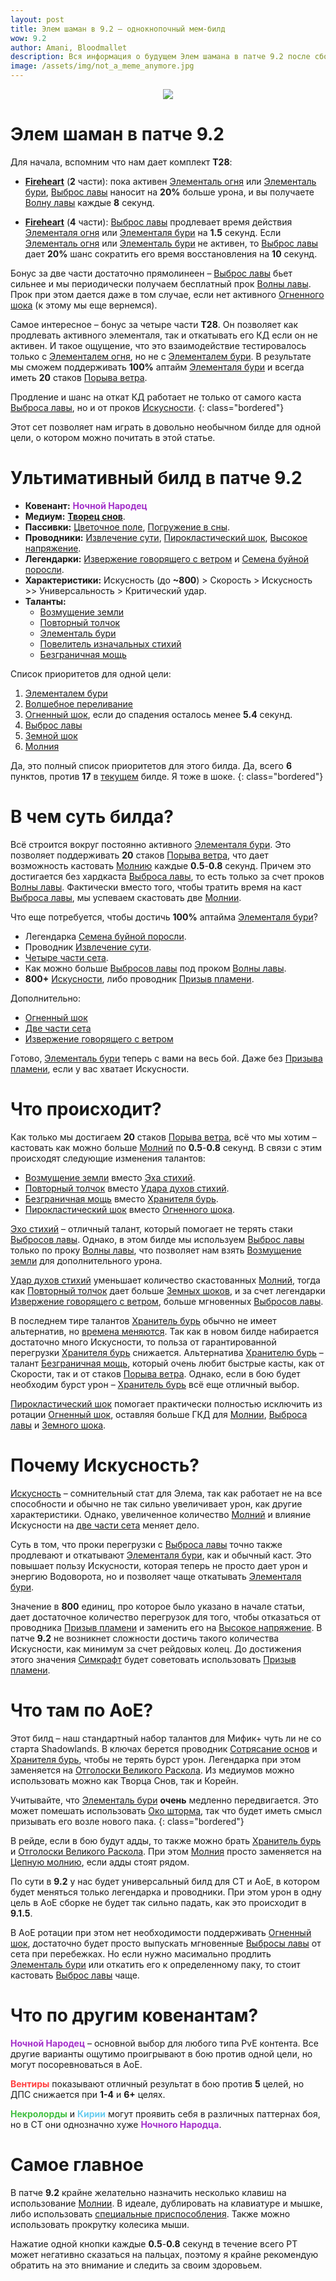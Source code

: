```yaml
---    
layout: post
title: Элем шаман в 9.2 – однокнопочный мем-билд
wow: 9.2
author: Amani, Bloodmallet
description: Вся информация о будущем Элем шамана в патче 9.2 после сбора полного комплекта Т28. Нас ожидает возвращение мем-билда с бесконечным Элементалем бури, набор определенного количества Искусности, спам одной кнопки и очень необычный выбор талантов для боя против одной цели. И да помогут нам стихии.
image: /assets/img/not_a_meme_anymore.jpg
---
```


<p align="center">
<img src="/assets/img/not_a_meme_anymore.jpg" > 
</p>

# Элем шаман в патче 9.2

Для начала, вспомним что нам дает комплект **Т28**:

* [**Fireheart**](https://ptr.wowhead.com/spell=364472) (**2** части): пока активен [Элементаль огня](https://ru.wowhead.com/spell=198067) или [Элементаль бури](https://ru.wowhead.com/spell=192249), [Выброс лавы](https://ru.wowhead.com/spell=51505) наносит на **20%** больше урона, и вы получаете [Волну лавы](https://ru.wowhead.com/spell=77756) каждые **8** секунд.

* [**Fireheart**](https://ptr.wowhead.com/spell=363671) (**4** части): [Выброс лавы](https://ru.wowhead.com/spell=51505) продлевает время действия [Элементаля огня](https://ru.wowhead.com/spell=198067) или [Элементаля бури](https://ru.wowhead.com/spell=192249) на **1.5** секунд. Если [Элементаль огня](https://ru.wowhead.com/spell=198067) или [Элементаль бури](https://ru.wowhead.com/spell=192249) не активен, то [Выброс лавы](https://ru.wowhead.com/spell=51505) дает **20%** шанс сократить его время восстановления на **10** секунд.

Бонус за две части достаточно прямолинеен – [Выброс лавы](https://ru.wowhead.com/spell=51505) бьет сильнее и мы периодически получаем бесплатный прок [Волны лавы](https://ru.wowhead.com/spell=77756). Прок при этом дается даже в том случае, если нет активного [Огненного шока](https://ru.wowhead.com/spell=188389) (к этому мы еще вернемся).

Самое интересное – бонус за четыре части **Т28**. Он позволяет как продлевать активного элементаля, так и откатывать его КД если он не активен. И такое ощущение, что это взаимодействие тестировалось только с [Элементалем огня](https://ru.wowhead.com/spell=198067), но не с [Элементалем бури](https://ru.wowhead.com/spell=192249). В результате мы сможем поддерживать **100%** аптайм [Элементаля бури](https://ru.wowhead.com/spell=192249) и всегда иметь **20** стаков [Порыва ветра](https://ru.wowhead.com/spell=263806). 

Продление и шанс на откат КД работает не только от самого каста [Выброса лавы](https://ru.wowhead.com/spell=51505), но и от проков [Искусности](https://ru.wowhead.com/spell=168534). 
{: class="bordered"}

Этот сет позволяет нам играть в довольно необычном билде для одной цели, о котором можно почитать в этой статье.

<!--more-->


# Ультимативный билд в патче 9.2

* **Ковенант:** <span style="color:#a330c9;font-size:1em;">**Ночной Народец**</span>  
* **Медиум:** [**Творец снов**](https://ptr.wowhead.com/soulbind-calc/night-fae/dreamweaver/shaman/AwCZZr4BJShxChMFLO8KFUX6CiUo0woiBXYACiUoLAo).
* **Пассивки:** [Цветочное поле](https://ru.wowhead.com/spell=319191), [Погружение в сны](https://ru.wowhead.com/spell=352786).
* **Проводники:** [Извлечение сути](https://ptr.wowhead.com/spell=339183?ilvl=278), [Пирокластический шок](https://ptr.wowhead.com/spell=345594?ilvl=278), [Высокое напряжение](https://ptr.wowhead.com/spell=338131?ilvl=278). 
* **Легендарки:** [Извержение говорящего с ветром](https://ru.wowhead.com/spell=336063) и [Семена буйной поросли](https://ru.wowhead.com/spell=356218).
* **Характеристики:** Искусность (до **~800**) > Скорость > Искусность >> Универсальность > Критический удар.
* **Таланты:**
  * [Возмущение земли](https://ru.wowhead.com/spell=170374)
  * [Повторный толчок](https://ru.wowhead.com/spell=273221)
  * [Элементаль бури](https://ru.wowhead.com/spell=192249)
  * [Повелитель изначальных стихий](https://ru.wowhead.com/spell=117013)
  * [Безграничная мощь](https://ru.wowhead.com/spell=260895)

Список приоритетов для одной цели:
1. [Элементалем бури](https://ru.wowhead.com/spell=192249)
2. [Волшебное переливание](https://ru.wowhead.com/spell=328923)
3. [Огненный шок](https://ru.wowhead.com/spell=188389), если до спадения осталось менее **5.4** секунд.
4. [Выброс лавы](https://ru.wowhead.com/spell=51505)
5. [Земной шок](https://ru.wowhead.com/spell=8042)
6. [Молния](https://ru.wowhead.com/spell=188196)

Да, это полный список приоритетов для этого билда. Да, всего **6** пунктов, против **17** в [текущем](https://stormkeeper.ru/ele/rotation.html) билде. Я тоже в шоке.
{: class="bordered"}

# В чем суть билда?

Всё строится вокруг постоянно активного [Элементаля бури](https://ru.wowhead.com/spell=192249). Это позволяет поддерживать **20** стаков [Порыва ветра](https://ru.wowhead.com/spell=263806), что дает возможность кастовать [Молнию](https://ru.wowhead.com/spell=188196) каждые **0.5**-**0.8** секунд. Причем это достигается без хардкаста [Выброса лавы](https://ru.wowhead.com/spell=51505), то есть только за счет проков [Волны лавы](https://ru.wowhead.com/spell=77756). Фактически вместо того, чтобы тратить время на каст [Выброса лавы](https://ru.wowhead.com/spell=51505), мы успеваем скастовать две [Молнии](https://ru.wowhead.com/spell=188196).

Что еще потребуется, чтобы достичь **100%** аптайма [Элементаля бури](https://ru.wowhead.com/spell=192249)?

* Легендарка [Семена буйной поросли](https://ru.wowhead.com/spell=356218).
* Проводник [Извлечение сути](https://ptr.wowhead.com/spell=339183?ilvl=278).
* [Четыре части сета](https://ptr.wowhead.com/spell=363671).
* Как можно больше [Выбросов лавы](https://ru.wowhead.com/spell=51505) под проком [Волны лавы](https://ru.wowhead.com/spell=77756).
* **800+** [Искусности](https://ru.wowhead.com/spell=168534), либо проводник [Призыв пламени](https://ru.wowhead.com/spell=338303?ilvl=278).

Дополнительно:

* [Огненный шок](https://ru.wowhead.com/spell=188389)
* [Две части сета](https://ptr.wowhead.com/spell=364472)
* [Извержение говорящего с ветром](https://ru.wowhead.com/spell=336063)

Готово, [Элементаль бури](https://ru.wowhead.com/spell=192249) теперь с вами на весь бой. Даже без [Призыва пламени](https://ru.wowhead.com/spell=338303?ilvl=278), если у вас хватает Искусности.

# Что происходит?

Как только мы достигаем **20** стаков [Порыва ветра](https://ru.wowhead.com/spell=263806), всё что мы хотим – кастовать как можно больше [Молний](https://ru.wowhead.com/spell=188196) по **0.5**-**0.8** секунд. В связи с этим происходят следующие изменения талантов:

* [Возмущение земли](https://ru.wowhead.com/spell=170374) вместо [Эха стихий](https://ru.wowhead.com/spell=333919).
* [Повторный толчок](https://ru.wowhead.com/spell=273221) вместо [Удара духов стихий](https://ru.wowhead.com/spell=117014).
* [Безграничная мощь](https://ru.wowhead.com/spell=260895) вместо [Хранителя бурь](https://ru.wowhead.com/spell=191634).
* [Пирокластический шок](https://ptr.wowhead.com/spell=345594?ilvl=278) вместо [Огненного шока](https://ru.wowhead.com/spell=188389).

[Эхо стихий](https://ru.wowhead.com/spell=333919) – отличный талант, который помогает не терять стаки [Выбросов лавы](https://ru.wowhead.com/spell=51505). Однако, в этом билде мы используем [Выброс лавы](https://ru.wowhead.com/spell=51505) только по проку [Волны лавы](https://ru.wowhead.com/spell=77756), что позволяет нам взять [Возмущение земли](https://ru.wowhead.com/spell=170374) для дополнительного урона.

[Удар духов стихий](https://ru.wowhead.com/spell=117014) уменьшает количество скастованных [Молний](https://ru.wowhead.com/spell=188196), тогда как [Повторный толчок](https://ru.wowhead.com/spell=273221) дает больше [Земных шоков](https://ru.wowhead.com/spell=8042), и за счет легендарки [Извержение говорящего с ветром](https://ru.wowhead.com/spell=336063), больше мгновенных [Выбросов лавы](https://ru.wowhead.com/spell=51505).

В последнем тире талантов [Хранитель бурь](https://ru.wowhead.com/spell=191634) обычно не имеет альтернатив, но [времена меняются](https://tenor.com/view/worldofwar-timeschange-change-garrosh-gif-13230689). Так как в новом билде набирается достаточно много Искусности, то польза от гарантированной перегрузки [Хранителя бурь](https://ru.wowhead.com/spell=191634) снижается. Альтернатива [Хранителю бурь](https://ru.wowhead.com/spell=191634) – талант [Безграничная мощь](https://ru.wowhead.com/spell=260895), который очень любит быстрые касты, как от Скорости, так и от стаков [Порыва ветра](https://ru.wowhead.com/spell=263806). Однако, если в бою будет необходим бурст урон – [Хранитель бурь](https://ru.wowhead.com/spell=191634) всё еще отличный выбор.

[Пирокластический шок](https://ptr.wowhead.com/spell=345594?ilvl=278) помогает практически полностью исключить из ротации [Огненный шок](https://ru.wowhead.com/spell=188389), оставляя больше ГКД для [Молнии](https://ru.wowhead.com/spell=188196), [Выброса лавы](https://ru.wowhead.com/spell=51505) и [Земного шока](https://ru.wowhead.com/spell=8042).

# Почему Искусность?

[Искусность](https://ru.wowhead.com/spell=168534) – сомнительный стат для Элема, так как работает не на все способности и обычно не так сильно увеличивает урон, как другие характеристики. Однако, увеличенное количество [Молний](https://ru.wowhead.com/spell=188196) и влияние Искусности на [две части сета](https://ptr.wowhead.com/spell=364472) меняет дело.

Суть в том, что проки перегрузки с [Выброса лавы](https://ru.wowhead.com/spell=51505) точно также продлевают и откатывают [Элементаля бури](https://ru.wowhead.com/spell=192249), как и обычный каст. Это повышает пользу Искусности, которая теперь не просто дает урон и энергию Водоворота, но и позволяет чаще откатывать [Элементаля бури](https://ru.wowhead.com/spell=192249).

Значение в **800** единиц, про которое было указано в начале статьи, дает достаточное количество перегрузок для того, чтобы отказаться от проводника [Призыв пламени](https://ru.wowhead.com/spell=338303?ilvl=278) и заменить его на [Высокое напряжение](https://ru.wowhead.com/spell=338131?ilvl=278). В патче **9.2** не возникнет сложности достичь такого количества Искусности, как минимум за счет рейдовых колец. До достижения этого значения [Симкрафт](https://www.raidbots.com/simbot) будет советовать использовать [Призыв пламени](https://ru.wowhead.com/spell=338303?ilvl=278).

# Что там по АоЕ?

Этот билд – наш стандартный набор талантов для Мифик+ чуть ли не со старта Shadowlands. В ключах берется проводник [Сотрясание основ](https://ru.wowhead.com/spell=338252?ilvl=278) и [Хранителя бурь](https://ru.wowhead.com/spell=191634), чтобы не терять бурст урон. Легендарка при этом заменяется на [Отголоски Великого Раскола](https://ru.wowhead.com/spell=336215). Из медиумов можно использовать можно как Творца Снов, так и Корейн.

Учитывайте, что [Элементаль бури](https://ru.wowhead.com/spell=192249) **очень** медленно передвигается. Это может помешать использовать [Око шторма](https://ru.wowhead.com/spell=157375/), так что будет иметь смысл призывать его возле нового пака.
{: class="bordered"}

В рейде, если в бою будут адды, то также можно брать [Хранитель бурь](https://ru.wowhead.com/spell=191634) и [Отголоски Великого Раскола](https://ru.wowhead.com/spell=336215). При этом [Молния](https://ru.wowhead.com/spell=188196) просто заменяется на [Цепную молнию](https://ru.wowhead.com/spell=188443), если адды стоят рядом.

По сути в **9.2** у нас будет универсальный билд для СТ и АоЕ, в котором будет меняться только легендарка и проводники. При этом урон в одну цель в АоЕ сборке не будет так сильно падать, как это происходит в **9.1.5**.

В АоЕ ротации при этом нет необходимости поддерживать [Огненный шок](https://ru.wowhead.com/spell=188389), достаточно будет просто выпускать мгновенные [Выбросы лавы](https://ru.wowhead.com/spell=51505) от сета при перебежках. Но если нужно масимально продлить [Элементаль бури](https://ru.wowhead.com/spell=192249) или откатить его к определенному паку, то стоит кастовать [Выброс лавы](https://ru.wowhead.com/spell=51505) чаще.

# Что по другим ковенантам?

<span style="color:#a330c9;font-size:1em;">**Ночной Народец**</span> – основной выбор для любого типа PvE контента. Все другие варианты ощутимо проигрывают в бою против одной цели, но могут посоревноваться в АоЕ. 

<span style="color:#ff4040;font-size:1em;">**Вентиры**</span> показывают отличный результат в бою против **5** целей, но ДПС снижается при **1-4** и **6+** целях. 

<span style="color:#40bf40;font-size:1em;">**Некролорды**</span> и <span style="color:#68ccef;font-size:1em;">**Кирии**</span> могут проявить себя в различных паттернах боя, но в СТ они однозначно хуже <span style="color:#a330c9;font-size:1em;">**Ночного Народца**</span>. 

# Самое главное

В патче **9.2** крайне желательно назначить несколько клавиш на использование [Молнии](https://ru.wowhead.com/spell=188196). В идеале, дублировать на клавиатуре и мышке, либо использовать [специальные приспособления](https://cdn.discordapp.com/attachments/668009359346761748/943126386476978176/unknown.png). Также можно использовать прокрутку колесика мыши.

Нажатие одной кнопки каждые **0.5**-**0.8** секунд в течение всего РТ может негативно сказаться на пальцах, поэтому я крайне рекомендую обратить на это внимание и следить за своим здоровьем.

